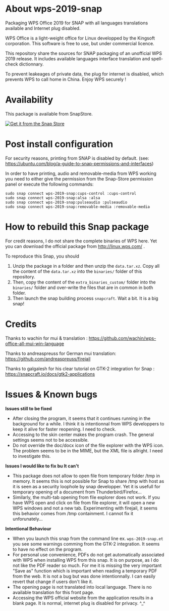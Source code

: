 # About wps-2019-snap
Packaging WPS Office 2019 for SNAP with all languages translations available and Internet plug disabled.

WPS Office is a light-weight office for Linux developped by the Kingsoft corporation. This software is free to use, but under commercial licence.
  
This repository share the sources for SNAP packaging of an unofficial WPS 2019 release. It includes available languages interface translation and spell-check dictionnary. 
  
To prevent leakeages of private data, the plug for internet is disabled, which prevents WPS to call home in China. Enjoy WPS securely !


# Availability
This package is available from SnapStore.

<a href="https://snapcraft.io/wps-2019-snap">
  <img alt="Get it from the Snap Store" src="https://snapcraft.io/static/images/badges/en/snap-store-white.svg" />
</a>
  
# Post install configuration
For security reasons, printing from SNAP is disabled by default. (see: https://ubuntu.com/blog/a-guide-to-snap-permissions-and-interfaces)

In order to have printing, audio and removable-media from WPS working you need to either give the permission from the Snap-Store permission panel or execute the following commands:
```
sudo snap connect wps-2019-snap:cups-control :cups-control
sudo snap connect wps-2019-snap:alsa :alsa
sudo snap connect wps-2019-snap:pulseaudio :pulseaudio
sudo snap connect wps-2019-snap:removable-media :removable-media
```

# How to rebuild this Snap package
For credit reasons, I do not share the complete binaries of WPS here. Yet you can download the official package from http://linux.wps.com/ .

To reproduce this Snap, you should
  1. Unzip the package in a folder and then unzip the ```data.tar.xz```. Copy all the content of the ```data.tar.xz``` into the ```binaries/``` folder of this repository.
  2. Then, copy the content of the ```extra_binaries_custom/``` folder into the ```binaries/``` folder and over-write the files that are in common in both folder.
  3. Then launch the snap building process ```snapcraft```. Wait a bit. It is a big snap!


# Credits
Thanks to wachin for mui & translation : https://github.com/wachin/wps-office-all-mui-win-language

Thanks to andreaspreuss for German mui translation: https://github.com/andreaspreuss/firejail

Thanks to galgalesh for his clear tutorial on GTK-2 integration for Snap : https://snapcraft.io/docs/gtk2-applications 


# Issues & Known bugs

**Issues still to be fixed**
* After closing the program, it seems that it continues running in the background for a while. I think it is intentionnal from WPS developpers to keep it alive for faster reopening. I need to check.
* Accessing to the skin center makes the program crash. The general settings seems not to be accessible.
* Do not override the doc/docx icon of the file explorer with the WPS icon. The problem seems to be in the MIME, but the XML file is allright. I need to investigate this.

**Issues I would like to fix bu It can't**
* This package does not allow to open file from temporary folder /tmp in memory. It seems this is not possible for Snap to share /tmp with host as it is seen as a security loophole by snap developper. Yet it is usefull for temporary opening of a document from Thunderbird/Firefox...
* Similarly, the multi-tab opening from file explorer does not work. If you have WPS open and click on file from file explorer, it will open a new WPS windows and not a new tab. Experimenting with firejail, it seems this behavior comes from /tmp containment. I cannot fix it unforunately...


**Intentional Behaviour**
* When you launch this snap from the command line ex. ```wps-2019-snap.et``` you see some warnings comming from the GTK-2 integration. It seems to have no effect on the program. 
* For personal use convenience, PDFs do not get automatically associated with WPS when installing WPS from this snap. It is on purpose, as I do not like the PDF reader so much. For me it is missing the very important "Save as" function which is important when reading a temporary PDF from the web. It is not a bug but was done intentionnally. I can easily revert that change if users don't like it.
* The opening page is not translated into local language. There is no available translation for this front page.
* Accessing the WPS official website from the application results in a blank page. It is normal, internet plug is disabled for privacy. ^_^
